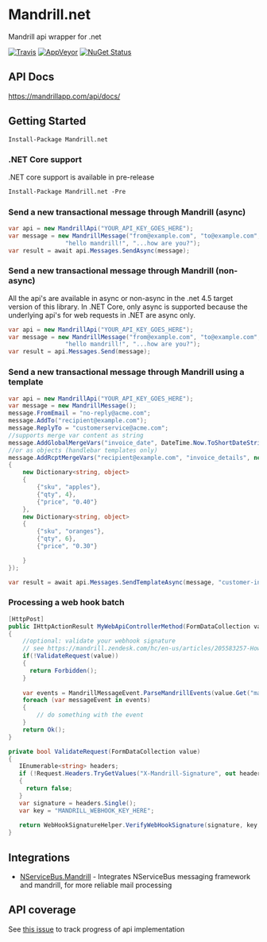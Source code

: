 Mandrill.net
============

Mandrill api wrapper for .net

[![Travis](https://travis-ci.org/feinoujc/Mandrill.net.svg?branch=master)](https://travis-ci.org/feinoujc/Mandrill.net)
[![AppVeyor](https://ci.appveyor.com/api/projects/status/kfgnqdmrvhlc36co/branch/master?svg=true)](https://ci.appveyor.com/project/feinoujc/mandrill-net/branch/master)
<a href="http://www.nuget.org/packages/Mandrill.net/"><img src="http://img.shields.io/nuget/v/Mandrill.net.svg?" title="NuGet Status"></a>

## API Docs

https://mandrillapp.com/api/docs/

## Getting Started

```ps
Install-Package Mandrill.net
```

### .NET Core support

.NET core support is available in pre-release

```ps
Install-Package Mandrill.net -Pre
```

### Send a new transactional message through Mandrill (async)

```cs
var api = new MandrillApi("YOUR_API_KEY_GOES_HERE");
var message = new MandrillMessage("from@example.com", "to@example.com",
                "hello mandrill!", "...how are you?");
var result = await api.Messages.SendAsync(message);
```

### Send a new transactional message through Mandrill (non-async)

All the api's are available in async or non-async in the .net 4.5 target version of this library. In .NET Core, only async is supported because the underlying api's for web requests in .NET are async only.

```cs
var api = new MandrillApi("YOUR_API_KEY_GOES_HERE");
var message = new MandrillMessage("from@example.com", "to@example.com",
                "hello mandrill!", "...how are you?");
var result = api.Messages.Send(message);
```


### Send a new transactional message through Mandrill using a template
```cs
var api = new MandrillApi("YOUR_API_KEY_GOES_HERE");
var message = new MandrillMessage();
message.FromEmail = "no-reply@acme.com";
message.AddTo("recipient@example.com");
message.ReplyTo = "customerservice@acme.com";
//supports merge var content as string
message.AddGlobalMergeVars("invoice_date", DateTime.Now.ToShortDateString());
//or as objects (handlebar templates only)
message.AddRcptMergeVars("recipient@example.com", "invoice_details", new[]
{
    new Dictionary<string, object>
    {
        {"sku", "apples"},
        {"qty", 4},
        {"price", "0.40"}
    },
    new Dictionary<string, object>
    {
        {"sku", "oranges"},
        {"qty", 6},
        {"price", "0.30"}

    }
});

var result = await api.Messages.SendTemplateAsync(message, "customer-invoice");

```

### Processing a web hook batch

```cs
[HttpPost]
public IHttpActionResult MyWebApiControllerMethod(FormDataCollection value)
{
    //optional: validate your webhook signature
    // see https://mandrill.zendesk.com/hc/en-us/articles/205583257-How-to-Authenticate-Webhook-Requests
    if(!ValidateRequest(value))
    {
      return Forbidden();
    }
    
    var events = MandrillMessageEvent.ParseMandrillEvents(value.Get("mandrill_events"));
    foreach (var messageEvent in events)
    {
        // do something with the event
    }
    return Ok();
}

private bool ValidateRequest(FormDataCollection value)
{
   IEnumerable<string> headers;
   if (!Request.Headers.TryGetValues("X-Mandrill-Signature", out headers))
   {
     return false;
   }
   var signature = headers.Single();
   var key = "MANDRILL_WEBHOOK_KEY_HERE";
   
   return WebHookSignatureHelper.VerifyWebHookSignature(signature, key, Request.RequestUri, value.ReadAsNameValueCollection());
}
```

## Integrations

* [NServiceBus.Mandrill](https://github.com/feinoujc/NServiceBus.Mandrill) - Integrates NServiceBus messaging framework and mandrill, for more reliable mail processing

## API coverage



See [this issue](https://github.com/feinoujc/Mandrill.net/issues/1) to track progress of api implementation

